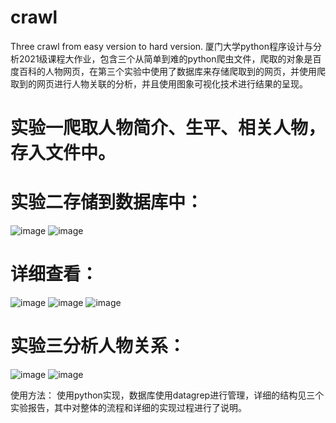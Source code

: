 # crawl
Three crawl from easy version to hard version.
厦门大学python程序设计与分析2021级课程大作业，包含三个从简单到难的python爬虫文件，爬取的对象是百度百科的人物网页，在第三个实验中使用了数据库来存储爬取到的网页，并使用爬取到的网页进行人物关联的分析，并且使用图象可视化技术进行结果的呈现。

# 实验一爬取人物简介、生平、相关人物，存入文件中。

# 实验二存储到数据库中：
![image](https://github.com/malaozei/crawl/assets/94264539/675375f7-d05a-44db-a8b5-b7276cf50e8c)
![image](https://github.com/malaozei/crawl/assets/94264539/eecc4750-3d6e-47ee-965c-e41ac218cb0c)
# 详细查看：
![image](https://github.com/malaozei/crawl/assets/94264539/092a9734-38a9-415e-bb10-17181418a0a7)
![image](https://github.com/malaozei/crawl/assets/94264539/0620840b-059b-4f61-a058-dd64924b47dd)
![image](https://github.com/malaozei/crawl/assets/94264539/91f4b67e-bdd7-477e-becc-7a06996955fb)
# 实验三分析人物关系：
![image](https://github.com/malaozei/crawl/assets/94264539/5c83a36b-44f3-4408-9158-e9d6dfb69506)
![image](https://github.com/malaozei/crawl/assets/94264539/b1f8589b-f89b-4edb-a40e-eac4d2205743)

使用方法：
使用python实现，数据库使用datagrep进行管理，详细的结构见三个实验报告，其中对整体的流程和详细的实现过程进行了说明。
